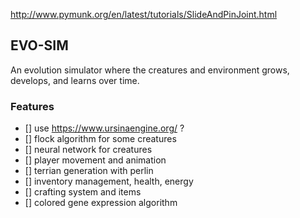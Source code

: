 http://www.pymunk.org/en/latest/tutorials/SlideAndPinJoint.html

## EVO-SIM

An evolution simulator where the creatures and environment grows, develops, and learns
over time.

### Features

- [] use https://www.ursinaengine.org/ ?
- [] flock algorithm for some creatures
- [] neural network for creatures
- [] player movement and animation
- [] terrian generation with perlin
- [] inventory management, health, energy
- [] crafting system and items
- [] colored gene expression algorithm